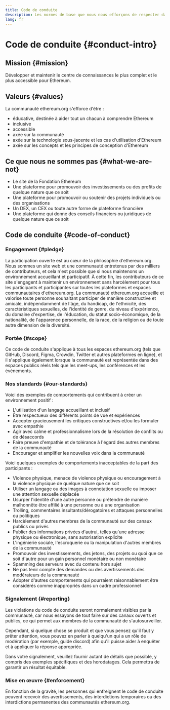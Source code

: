 ```yaml
---
title: Code de conduite
description: Les normes de base que nous nous efforçons de respecter dans les espaces ethereum.org.
lang: fr
---
```


# Code de conduite {#conduct-intro}

## Mission {#mission}

Développer et maintenir le centre de connaissances le plus complet et le plus accessible pour Ethereum.

## Valeurs {#values}

La communauté ethereum.org s'efforce d'être :

- éducative, destinée à aider tout un chacun à comprendre Ethereum
- inclusive
- accessible
- axée sur la communauté
- axée sur la technologie sous-jacente et les cas d'utilisation d'Ethereum
- axée sur les concepts et les principes de conception d'Ethereum

## Ce que nous ne sommes pas {#what-we-are-not}

- Le site de la Fondation Ethereum
- Une plateforme pour promouvoir des investissements ou des profits de quelque nature que ce soit
- Une plateforme pour promouvoir ou soutenir des projets individuels ou des organisations
- Un DEX, un CEX ou toute autre forme de plateforme financière
- Une plateforme qui donne des conseils financiers ou juridiques de quelque nature que ce soit

## Code de conduite {#code-of-conduct}

### Engagement {#pledge}

La participation ouverte est au cœur de la philosophie d'ethereum.org. Nous sommes un site web et une communauté entretenus par des milliers de contributeurs, et cela n'est possible que si nous maintenons un environnement accueillant et participatif. À cette fin, les contributeurs de ce site s'engagent à maintenir un environnement sans harcèlement pour tous les participants et participantes sur toutes les plateformes et espaces communautaires d'ethereum.org. La communauté ethereum.org accueille et valorise toute personne souhaitant participer de manière constructive et amicale, indépendamment de l'âge, du handicap, de l'ethnicité, des caractéristiques sexuelles, de l'identité de genre, du niveau d'expérience, du domaine d'expertise, de l'éducation, du statut socio-économique, de la nationalité, de l'apparence personnelle, de la race, de la religion ou de toute autre dimension de la diversité.

### Portée {#scope}

Ce code de conduite s'applique à tous les espaces ethereum.org (tels que GitHub, Discord, Figma, Crowdin, Twitter et autres plateformes en ligne), et il s'applique également lorsque la communauté est représentée dans des espaces publics réels tels que les meet-ups, les conférences et les événements.

### Nos standards {#our-standards}

Voici des exemples de comportements qui contribuent à créer un environnement positif :

- L'utilisation d'un langage accueillant et inclusif
- Être respectueux des différents points de vue et expériences
- Accepter gracieusement les critiques constructives et/ou les formuler avec empathie
- Agir avec calme et professionnalisme lors de la résolution de conflits ou de désaccords
- Faire preuve d'empathie et de tolérance à l'égard des autres membres de la communauté
- Encourager et amplifier les nouvelles voix dans la communauté

Voici quelques exemples de comportements inacceptables de la part des participants :

- Violence physique, menace de violence physique ou encouragement à la violence physique de quelque nature que ce soit
- Utiliser un langage ou des images à connotation sexuelle ou imposer une attention sexuelle déplacée
- Usurper l'identité d'une autre personne ou prétendre de manière malhonnête être affilié à une personne ou à une organisation
- Trolling, commentaires insultants/dérogatoires et attaques personnelles ou politiques
- Harcèlement d'autres membres de la communauté sur des canaux publics ou privés
- Publier des informations privées d'autrui, telles qu'une adresse physique ou électronique, sans autorisation explicite
- L'ingénierie sociale, l'escroquerie ou la manipulation d'autres membres de la communauté
- Promouvoir des investissements, des jetons, des projets ou quoi que ce soit d'autre pour un gain personnel monétaire ou non monétaire
- Spamming des serveurs avec du contenu hors sujet
- Ne pas tenir compte des demandes ou des avertissements des modérateurs de la communauté
- Adopter d'autres comportements qui pourraient raisonnablement être considérés comme inappropriés dans un cadre professionnel

### Signalement {#reporting}

Les violations du code de conduite seront normalement visibles par la communauté, car nous essayons de tout faire sur des canaux ouverts et publics, ce qui permet aux membres de la communauté de s'autosurveiller.

Cependant, si quelque chose se produit et que vous pensez qu'il faut y prêter attention, vous pouvez en parler à quelqu'un qui a un rôle de modération (par exemple, guide discord) afin qu'il puisse aider à enquêter et à appliquer la réponse appropriée.

Dans votre signalement, veuillez fournir autant de détails que possible, y compris des exemples spécifiques et des horodatages. Cela permettra de garantir un résultat équitable.

### Mise en œuvre {#enforcement}

En fonction de la gravité, les personnes qui enfreignent le code de conduite peuvent recevoir des avertissements, des interdictions temporaires ou des interdictions permanentes des communautés ethereum.org.
